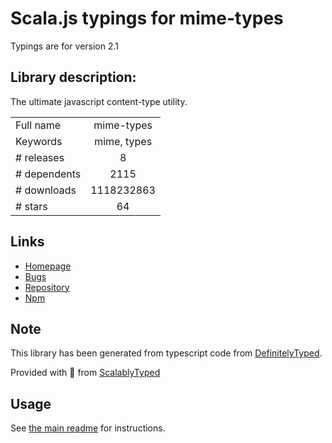 
# Scala.js typings for mime-types

Typings are for version 2.1

## Library description:
The ultimate javascript content-type utility.

|                    |                 |
| ------------------ | :-------------: |
| Full name          | mime-types |
| Keywords           | mime, types |
| # releases         | 8 |
| # dependents       | 2115 |
| # downloads        | 1118232863 |
| # stars            | 64 |

## Links
- [Homepage](https://github.com/jshttp/mime-types#readme)
- [Bugs](https://github.com/jshttp/mime-types/issues)
- [Repository](https://github.com/jshttp/mime-types)
- [Npm](https://www.npmjs.com/package/mime-types)
    


## Note
This library has been generated from typescript code from [DefinitelyTyped](https://definitelytyped.org).

Provided with :purple_heart: from [ScalablyTyped](https://github.com/oyvindberg/ScalablyTyped)

## Usage
See [the main readme](../../readme.md) for instructions.


